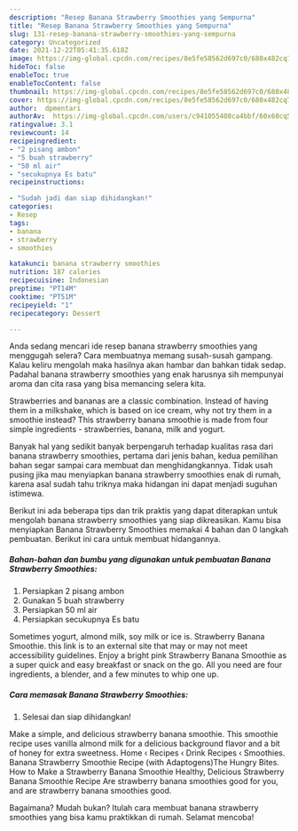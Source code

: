 ```yaml
---
description: "Resep Banana Strawberry Smoothies yang Sempurna"
title: "Resep Banana Strawberry Smoothies yang Sempurna"
slug: 131-resep-banana-strawberry-smoothies-yang-sempurna
category: Uncategorized
date: 2021-12-22T05:41:35.618Z
image: https://img-global.cpcdn.com/recipes/8e5fe58562d697c0/680x482cq70/banana-strawberry-smoothies-foto-resep-utama.jpg
hideToc: false
enableToc: true
enableTocContent: false
thumbnail: https://img-global.cpcdn.com/recipes/8e5fe58562d697c0/680x482cq70/banana-strawberry-smoothies-foto-resep-utama.jpg
cover: https://img-global.cpcdn.com/recipes/8e5fe58562d697c0/680x482cq70/banana-strawberry-smoothies-foto-resep-utama.jpg
author:  dpmentari
authorAv:  https://img-global.cpcdn.com/users/c941055408ca4bbf/60x60cq50/avatar.jpg
ratingvalue: 3.1
reviewcount: 14
recipeingredient:
- "2 pisang ambon"
- "5 buah strawberry"
- "50 ml air"
- "secukupnya Es batu"
recipeinstructions:

- "Sudah jadi dan siap dihidangkan!"
categories:
- Resep
tags:
- banana
- strawberry
- smoothies

katakunci: banana strawberry smoothies 
nutrition: 187 calories
recipecuisine: Indonesian
preptime: "PT14M"
cooktime: "PT51M"
recipeyield: "1"
recipecategory: Dessert

---
```



Anda sedang mencari ide resep banana strawberry smoothies yang menggugah selera? Cara membuatnya memang susah-susah gampang. Kalau keliru mengolah maka hasilnya akan hambar dan bahkan tidak sedap. Padahal banana strawberry smoothies yang enak harusnya sih mempunyai aroma dan cita rasa yang bisa memancing selera kita.


Strawberries and bananas are a classic combination. Instead of having them in a milkshake, which is based on ice cream, why not try them in a smoothie instead? This strawberry banana smoothie is made from four simple ingredients - strawberries, banana, milk and yogurt.

Banyak hal yang sedikit banyak berpengaruh terhadap kualitas rasa dari banana strawberry smoothies, pertama dari jenis bahan, kedua pemilihan bahan segar sampai cara membuat dan menghidangkannya. Tidak usah pusing jika mau menyiapkan banana strawberry smoothies enak di rumah, karena asal sudah tahu triknya maka hidangan ini dapat menjadi suguhan istimewa.


Berikut ini ada beberapa tips dan trik praktis yang dapat diterapkan untuk mengolah banana strawberry smoothies yang siap dikreasikan. Kamu bisa menyiapkan Banana Strawberry Smoothies memakai 4 bahan dan 0 langkah pembuatan. Berikut ini cara untuk membuat hidangannya.

<!--inarticleads1-->

##### Bahan-bahan dan bumbu yang digunakan untuk pembuatan Banana Strawberry Smoothies:

1. Persiapkan 2 pisang ambon
1. Gunakan 5 buah strawberry
1. Persiapkan 50 ml air
1. Persiapkan secukupnya Es batu


Sometimes yogurt, almond milk, soy milk or ice is. Strawberry Banana Smoothie. this link is to an external site that may or may not meet accessibility guidelines. Enjoy a bright pink Strawberry Banana Smoothie as a super quick and easy breakfast or snack on the go. All you need are four ingredients, a blender, and a few minutes to whip one up. 

<!--inarticleads2-->

##### Cara memasak Banana Strawberry Smoothies:


1. Selesai dan siap dihidangkan!

Make a simple, and delicious strawberry banana smoothie. This smoothie recipe uses vanilla almond milk for a delicious background flavor and a bit of honey for extra sweetness. Home ‹ Recipes ‹ Drink Recipes ‹ Smoothies. Banana Strawberry Smoothie Recipe (with Adaptogens)The Hungry Bites. How to Make a Strawberry Banana Smoothie Healthy, Delicious Strawberry Banana Smoothie Recipe Are strawberry banana smoothies good for you, and are strawberry banana smoothies good. 

Bagaimana? Mudah bukan? Itulah cara membuat banana strawberry smoothies yang bisa kamu praktikkan di rumah. Selamat mencoba!
